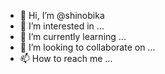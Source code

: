 - 👋 Hi, I’m @shinobika
- 👀 I’m interested in ...
- 🌱 I’m currently learning ...
- 💞️ I’m looking to collaborate on ...
- 📫 How to reach me ...

<!---
shinobika/shinobika is a ✨ special ✨ repository because its `README.md` (this file) appears on your GitHub profile.
You can click the Preview link to take a look at your changes.
--->
